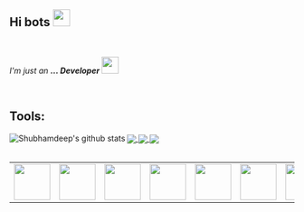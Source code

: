 ## Hi bots <img src=https://github.com/TheDudeThatCode/TheDudeThatCode/blob/master/Assets/powerup.gif width="30">

<br>

<p>
  <em>
    I'm just an <b>... Developer</b> <img src="https://github.com/TheDudeThatCode/TheDudeThatCode/blob/master/Assets/Developer.gif" width="30px">
  </em>  
</p>

<br>

## Tools:

<a href="https://github.com/wogoo">
  <img align="center" src="https://github-readme-stats.vercel.app/api/top-langs/?username=wogoo&theme=dark&hide_langs_below=1" />
</a>

<a href="https://github.com/wogoo">
 <img align="left" src="https://github-readme-stats.vercel.app/api?username=wogoo&show_icons=true&theme=dark&line_height=27" alt="Shubhamdeep's github stats"/>
</a>


<a href="https://github.com/wogoo/KotProjs21">
  <img align="center" src="https://github-readme-stats.vercel.app/api/pin/?username=wogoo&repo=KotProjs21&theme=dark" />
</a>
<a href="https://github.com/wogoo/mercatopoke">
  <img align="center" src="https://github-readme-stats.vercel.app/api/pin/?username=wogoo&repo=mercatopoke&theme=dark" />
</a>
<br>
<table>
  <tbody>
    <tr valign="top">
      <td width="20px" align="center">        
        <img height="64px" src="https://cdn.svgporn.com/logos/html-5.svg">
      </td>
      <td width="15%" align="center">        
        <img height="64px" src="https://cdn.svgporn.com/logos/css-3.svg">
      </td>
      <td width="15%" align="center">        
        <img height="64px" src="https://cdn.svgporn.com/logos/javascript.svg">
      </td>
      <td width="15%" align="center">        
        <img height="64px" src="https://cdn.svgporn.com/logos/git-icon.svg">
      </td>
       <td width="15%" align="center">        
        <img height="64px" src="https://cdn.svgporn.com/logos/kotlin.svg">
      </td>
      <td width="15%" align="center">        
        <img height="64px" src="https://cdn.svgporn.com/logos/java.svg">
      </td>  
       <td width="15%" align="center">        
        <img height="64px" src="https://cdn.svgporn.com/logos/spring-icon.svg">
      </td> 
    </tr>

<!-- <a href="https://github.com/TheDudeThatCode/Fun-with-DS-and-Algo">
 <img align="center" src="https://github-readme-stats.vercel.app/api/pin/?username=TheDudeThatCode&repo=Fun-with-DS-and-Algo&theme=dark" />
</a> -->

<br>

